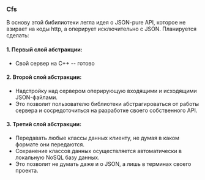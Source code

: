 ### Cfs
В основу этой бибилиотеки легла идея о JSON-pure API, которое не взирает на коды http, а оперирует исключительно с JSON.
Планируется сделать:  
#### 1. Первый слой абстракции:
  * Свой сервер на C++ -- готово
#### 2. Второй слой абстракции: 
  * Надстройку над сервером оперирующую входящими и исходящими JSON-файлами. 
  * Это позволит пользователю библиотеки абстрагироваться от работы сервера и сосредоточиться на разработке своего собственного API.
#### 3. Третий слой абстракции:
  * Передавать любые классы данных клиенту, не думая в каком формате они передаются.
  * Сохранение классов данных осуществляется автоматически в локальную NoSQL базу данных.
  * Это позволит не думать даже и о JSON, а лишь в терминах своего проекта.

